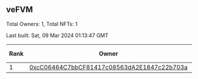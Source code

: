 ## veFVM

Total Owners: 1, Total NFTs: 1

Last built: Sat, 09 Mar 2024 01:13:47 GMT

| Rank | Owner | Voting Power | Influence | NFTs Id |
| --- | --- | --- | --- | --- |
  | 1 | [0xcC06464C7bbCF81417c08563dA2E1847c22b703a](https://debank.com/profile/0xcC06464C7bbCF81417c08563dA2E1847c22b703a?chain=ftm) | 326,557.806 | 4.64375% | 1 |